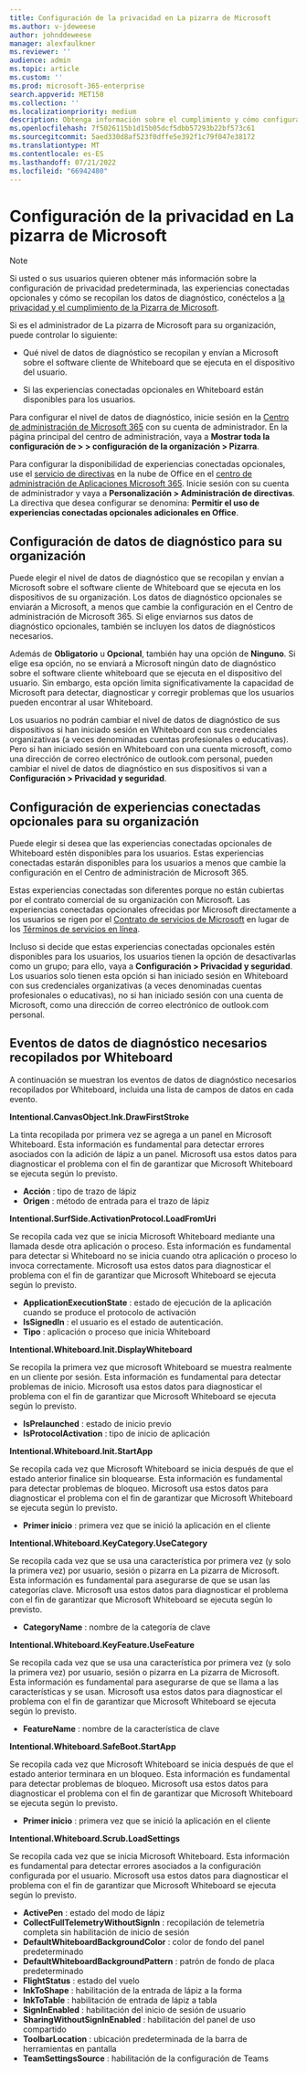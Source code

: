 ```yaml
---
title: Configuración de la privacidad en La pizarra de Microsoft
ms.author: v-jdeweese
author: johnddeweese
manager: alexfaulkner
ms.reviewer: ''
audience: admin
ms.topic: article
ms.custom: ''
ms.prod: microsoft-365-enterprise
search.appverid: MET150
ms.collection: ''
ms.localizationpriority: medium
description: Obtenga información sobre el cumplimiento y cómo configurar las opciones de privacidad en La pizarra de Microsoft.
ms.openlocfilehash: 7f5026115b1d15b05dcf5dbb57293b22bf573c61
ms.sourcegitcommit: 5aed330d8af523f0dffe5e392f1c79f047e38172
ms.translationtype: MT
ms.contentlocale: es-ES
ms.lasthandoff: 07/21/2022
ms.locfileid: "66942480"
---
```

# <a name="configure-privacy-settings-in-microsoft-whiteboard"></a>Configuración de la privacidad en La pizarra de Microsoft

>[!NOTE]
> Si usted o sus usuarios quieren obtener más información sobre la configuración de privacidad predeterminada, las experiencias conectadas opcionales y cómo se recopilan los datos de diagnóstico, conéctelos a [la privacidad y el cumplimiento de la Pizarra de Microsoft](https://support.microsoft.com/office/privacy-and-compliance-ed9f0de9-71be-44c2-837d-e0f448660be1).

Si es el administrador de La pizarra de Microsoft para su organización, puede controlar lo siguiente:

- Qué nivel de datos de diagnóstico se recopilan y envían a Microsoft sobre el software cliente de Whiteboard que se ejecuta en el dispositivo del usuario.

- Si las experiencias conectadas opcionales en Whiteboard están disponibles para los usuarios.

Para configurar el nivel de datos de diagnóstico, inicie sesión en la [Centro de administración de Microsoft 365](/microsoft-365/admin/admin-overview/admin-center-overview) con su cuenta de administrador. En la página principal del centro de administración, vaya a **Mostrar toda la configuración de > > configuración de la organización > Pizarra**.

Para configurar la disponibilidad de experiencias conectadas opcionales, use el [servicio de directivas](/deployoffice/admincenter/overview-office-cloud-policy-service) en la nube de Office en el [centro de administración de Aplicaciones Microsoft 365](https://config.office.com). Inicie sesión con su cuenta de administrador y vaya a **Personalización > Administración de directivas**. La directiva que desea configurar se denomina: **Permitir el uso de experiencias conectadas opcionales adicionales en Office**.

## <a name="diagnostic-data-setting-for-your-organization"></a>Configuración de datos de diagnóstico para su organización

Puede elegir el nivel de datos de diagnóstico que se recopilan y envían a Microsoft sobre el software cliente de Whiteboard que se ejecuta en los dispositivos de su organización. Los datos de diagnóstico opcionales se enviarán a Microsoft, a menos que cambie la configuración en el Centro de administración de Microsoft 365. Si elige enviarnos sus datos de diagnóstico opcionales, también se incluyen los datos de diagnósticos necesarios.

Además de **Obligatorio** u **Opcional**, también hay una opción de **Ninguno**. Si elige esa opción, no se enviará a Microsoft ningún dato de diagnóstico sobre el software cliente whiteboard que se ejecuta en el dispositivo del usuario. Sin embargo, esta opción limita significativamente la capacidad de Microsoft para detectar, diagnosticar y corregir problemas que los usuarios pueden encontrar al usar Whiteboard.

Los usuarios no podrán cambiar el nivel de datos de diagnóstico de sus dispositivos si han iniciado sesión en Whiteboard con sus credenciales organizativas (a veces denominadas cuentas profesionales o educativas). Pero si han iniciado sesión en Whiteboard con una cuenta microsoft, como una dirección de correo electrónico de outlook.com personal, pueden cambiar el nivel de datos de diagnóstico en sus dispositivos si van a **Configuración > Privacidad y seguridad**.

## <a name="optional-connected-experiences-setting-for-your-organization"></a>Configuración de experiencias conectadas opcionales para su organización

Puede elegir si desea que las experiencias conectadas opcionales de Whiteboard estén disponibles para los usuarios. Estas experiencias conectadas estarán disponibles para los usuarios a menos que cambie la configuración en el Centro de administración de Microsoft 365. 

Estas experiencias conectadas son diferentes porque no están cubiertas por el contrato comercial de su organización con Microsoft. Las experiencias conectadas opcionales ofrecidas por Microsoft directamente a los usuarios se rigen por el [Contrato de servicios de Microsoft](https://www.microsoft.com/servicesagreement) en lugar de los [Términos de servicios en línea](https://www.microsoft.com/licensing/product-licensing/products).

Incluso si decide que estas experiencias conectadas opcionales estén disponibles para los usuarios, los usuarios tienen la opción de desactivarlas como un grupo; para ello, vaya a **Configuración > Privacidad y seguridad**. Los usuarios solo tienen esta opción si han iniciado sesión en Whiteboard con sus credenciales organizativas (a veces denominadas cuentas profesionales o educativas), no si han iniciado sesión con una cuenta de Microsoft, como una dirección de correo electrónico de outlook.com personal.

## <a name="required-diagnostic-data-events-collected-by-whiteboard"></a>Eventos de datos de diagnóstico necesarios recopilados por Whiteboard

A continuación se muestran los eventos de datos de diagnóstico necesarios recopilados por Whiteboard, incluida una lista de campos de datos en cada evento.

**Intentional.CanvasObject.Ink.DrawFirstStroke**

La tinta recopilada por primera vez se agrega a un panel en Microsoft Whiteboard. Esta información es fundamental para detectar errores asociados con la adición de lápiz a un panel. Microsoft usa estos datos para diagnosticar el problema con el fin de garantizar que Microsoft Whiteboard se ejecuta según lo previsto.

- **Acción** : tipo de trazo de lápiz
- **Origen** : método de entrada para el trazo de lápiz

**Intentional.SurfSide.ActivationProtocol.LoadFromUri**

Se recopila cada vez que se inicia Microsoft Whiteboard mediante una llamada desde otra aplicación o proceso. Esta información es fundamental para detectar si Whiteboard no se inicia cuando otra aplicación o proceso lo invoca correctamente. Microsoft usa estos datos para diagnosticar el problema con el fin de garantizar que Microsoft Whiteboard se ejecuta según lo previsto.

- **ApplicationExecutionState** : estado de ejecución de la aplicación cuando se produce el protocolo de activación
- **IsSignedIn** : el usuario es el estado de autenticación.
- **Tipo** : aplicación o proceso que inicia Whiteboard

**Intentional.Whiteboard.Init.DisplayWhiteboard**

Se recopila la primera vez que microsoft Whiteboard se muestra realmente en un cliente por sesión. Esta información es fundamental para detectar problemas de inicio. Microsoft usa estos datos para diagnosticar el problema con el fin de garantizar que Microsoft Whiteboard se ejecuta según lo previsto.

- **IsPrelaunched** : estado de inicio previo
- **IsProtocolActivation** : tipo de inicio de aplicación

**Intentional.Whiteboard.Init.StartApp**

Se recopila cada vez que Microsoft Whiteboard se inicia después de que el estado anterior finalice sin bloquearse. Esta información es fundamental para detectar problemas de bloqueo. Microsoft usa estos datos para diagnosticar el problema con el fin de garantizar que Microsoft Whiteboard se ejecuta según lo previsto.

- **Primer inicio** : primera vez que se inició la aplicación en el cliente

**Intentional.Whiteboard.KeyCategory.UseCategory**

Se recopila cada vez que se usa una característica por primera vez (y solo la primera vez) por usuario, sesión o pizarra en La pizarra de Microsoft. Esta información es fundamental para asegurarse de que se usan las categorías clave. Microsoft usa estos datos para diagnosticar el problema con el fin de garantizar que Microsoft Whiteboard se ejecuta según lo previsto.

- **CategoryName** : nombre de la categoría de clave

**Intentional.Whiteboard.KeyFeature.UseFeature**

Se recopila cada vez que se usa una característica por primera vez (y solo la primera vez) por usuario, sesión o pizarra en La pizarra de Microsoft. Esta información es fundamental para asegurarse de que se llama a las características y se usan. Microsoft usa estos datos para diagnosticar el problema con el fin de garantizar que Microsoft Whiteboard se ejecuta según lo previsto.

- **FeatureName** : nombre de la característica de clave

**Intentional.Whiteboard.SafeBoot.StartApp**

Se recopila cada vez que Microsoft Whiteboard se inicia después de que el estado anterior terminara en un bloqueo. Esta información es fundamental para detectar problemas de bloqueo. Microsoft usa estos datos para diagnosticar el problema con el fin de garantizar que Microsoft Whiteboard se ejecuta según lo previsto.

- **Primer inicio** : primera vez que se inició la aplicación en el cliente

**Intentional.Whiteboard.Scrub.LoadSettings**

Se recopila cada vez que se inicia Microsoft Whiteboard. Esta información es fundamental para detectar errores asociados a la configuración configurada por el usuario. Microsoft usa estos datos para diagnosticar el problema con el fin de garantizar que Microsoft Whiteboard se ejecuta según lo previsto.

- **ActivePen** : estado del modo de lápiz
- **CollectFullTelemetryWithoutSignIn** : recopilación de telemetría completa sin habilitación de inicio de sesión
- **DefaultWhiteboardBackgroundColor** : color de fondo del panel predeterminado
- **DefaultWhiteboardBackgroundPattern** : patrón de fondo de placa predeterminado
- **FlightStatus** : estado del vuelo
- **InkToShape** : habilitación de la entrada de lápiz a la forma
- **InkToTable** : habilitación de entrada de lápiz a tabla
- **SignInEnabled** : habilitación del inicio de sesión de usuario
- **SharingWithoutSignInEnabled** : habilitación del panel de uso compartido
- **ToolbarLocation** : ubicación predeterminada de la barra de herramientas en pantalla
- **TeamSettingsSource** : habilitación de la configuración de Teams
